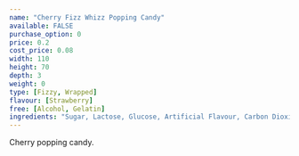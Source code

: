 ```yaml
---
name: "Cherry Fizz Whizz Popping Candy"
available: FALSE
purchase_option: 0
price: 0.2
cost_price: 0.08
width: 110
height: 70
depth: 3
weight: 0
type: [Fizzy, Wrapped]
flavour: [Strawberry]
free: [Alcohol, Gelatin]
ingredients: "Sugar, Lactose, Glucose, Artificial Flavour, Carbon Dioxide E-290"
---
```

Cherry popping candy.